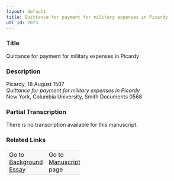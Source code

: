 ```yaml
---  
layout: default  
title: Quittance for payment for military expenses in Picardy  
utl_id: 2073
---
```


### Title

Quittance for payment for military expenses in Picardy


### Description

<p>Picardy, 18 August 1507<br /><em>Quittance for payment for military expenses in Picardy</em><br />
New York, Columbia University, Smith Documents 0568</p>



### Partial Transcription

<p>There is no transcription available for this manuscript.</p>



### Related Links

<table border="0.5" cellpadding="1" cellspacing="1" style="width: 200px; background-color:#F8F8F8;">
    <tbody style="border-color:#ccc">
        <tr style="border-color:#ccc">
            <td>Go to <a href="https://french.newberry.t-pen.org/essay/2073" target="_blank">Background Essay</a></td>
            <td>Go to <a href="https://french.newberry.t-pen.org/www/record.html?id=2073" target="_blank">Manuscript</a> page</td>
        </tr>
    </tbody>
</table>
